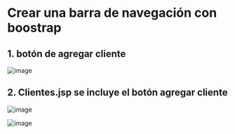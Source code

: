 # Crear una barra de navegación con boostrap 

## 1. botón de agregar cliente

![image](https://user-images.githubusercontent.com/31961588/185757240-47123255-0d7d-45b9-ad5d-92398a5fec20.png)

## 2. Clientes.jsp se incluye el botón agregar cliente

![image](https://user-images.githubusercontent.com/31961588/185757297-8ef7cc5b-9558-4eb9-8968-b68d43d57562.png)

![image](https://user-images.githubusercontent.com/31961588/185757315-b42fd8d8-98a3-4861-8fa9-431fffa94f37.png)

